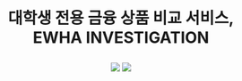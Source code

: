 # <p align="center">대학생 전용 금융 상품 비교 서비스, <br>EWHA INVESTIGATION </p>

<p align='center'> 
  <img src="https://img.shields.io/badge/React-%2361DAFB?style=flat&logo=react&logoColor=white">
  <img src="https://img.shields.io/badge/MySQL%4479A1?style=flat&logo=MySQL&logoColor=white">
</p>
